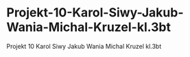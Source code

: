 # Projekt-10-Karol-Siwy-Jakub-Wania-Michal-Kruzel-kl.3bt
Projekt 10 Karol Siwy Jakub Wania Michal Kruzel kl.3bt
